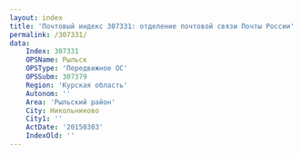 ```yaml
---
layout: index
title: 'Почтовый индекс 307331: отделение почтовой связи Почты России'
permalink: /307331/
data:
    Index: 307331
    OPSName: Рыльск
    OPSType: 'Передвижное ОС'
    OPSSubm: 307379
    Region: 'Курская область'
    Autonom: ''
    Area: 'Рыльский район'
    City: Никольниково
    City1: ''
    ActDate: '20150303'
    IndexOld: ''
---
```

